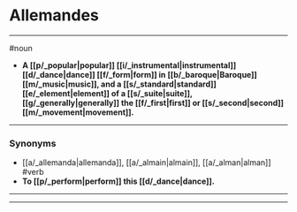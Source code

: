 # Allemandes
---
#noun
- **A [[p/_popular|popular]] [[i/_instrumental|instrumental]] [[d/_dance|dance]] [[f/_form|form]] in [[b/_baroque|Baroque]] [[m/_music|music]], and a [[s/_standard|standard]] [[e/_element|element]] of a [[s/_suite|suite]], [[g/_generally|generally]] the [[f/_first|first]] or [[s/_second|second]] [[m/_movement|movement]].**
---
### Synonyms
- [[a/_allemanda|allemanda]], [[a/_almain|almain]], [[a/_alman|alman]]
#verb
- **To [[p/_perform|perform]] this [[d/_dance|dance]].**
---
---
